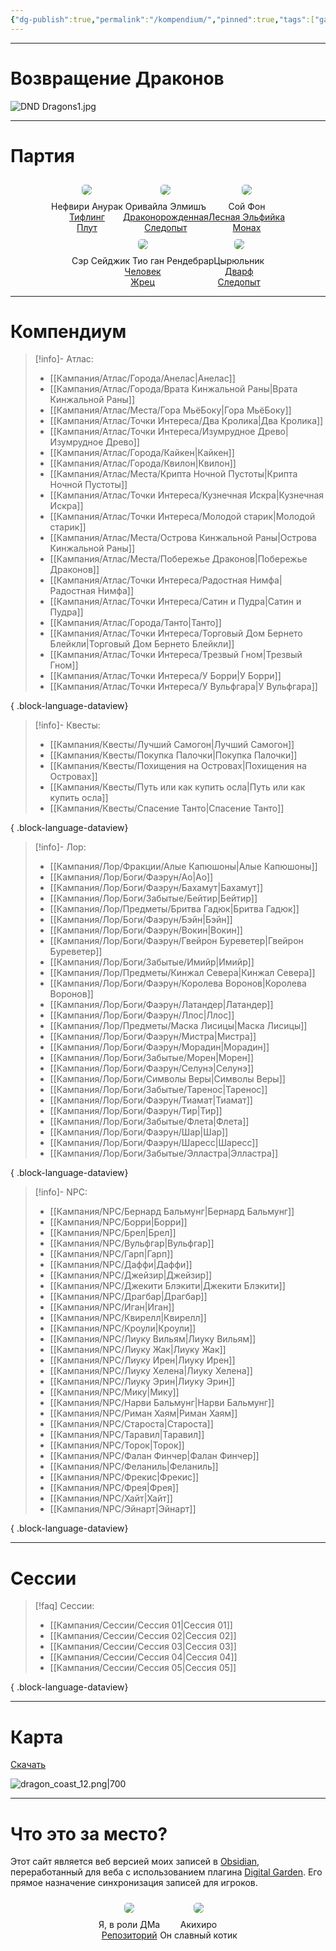```yaml
---
{"dg-publish":true,"permalink":"/kompendium/","pinned":true,"tags":["gardenEntry"],"created":"2025-01-08T06:32:56.762+03:00","updated":"2025-07-08T14:06:18.304+03:00"}
---
```



<hr></hr>

# Возвращение Драконов

![DND Dragons1.jpg](/img/user/%D0%90%D1%81%D1%81%D0%B5%D1%82%D1%8B/%D0%9B%D0%BE%D0%B3%D0%BE/DND%20Dragons1.jpg)

<hr></hr>

# Партия

<div style="display: flex; flex-wrap: wrap; align-items: center; justify-content: center;">
	<div style="display: flex; flex-direction: column; justify-content: center;align-items:center;">
		<img style="padding: 10px; border-radius: 15px;"  src="https://raw.githubusercontent.com/lazyfox24/digitalgarden/refs/heads/main/src/site/img/nefiri2.png" />
		<center>Нефвири Анурак<br><a href=https://dnd.su/race/86-tiefling>Тифлинг</a><br><a href=https://dnd.su/class/99-rogue>Плут</a></center>
	</div>
	<div style="display: flex; flex-direction: column; justify-content: center;align-items: center">
		<img style="padding: 10px; border-radius: 15px;" src="https://raw.githubusercontent.com/lazyfox24/digitalgarden/refs/heads/main/src/site/img/alena.png" />
			<center>Оривайла Элмишъ<br><a href=https://dnd.su/race/82-dragonborn>Драконорожденная</a><br><a href=https://dnd.su/class/97-ranger>Следопыт</a></center>
	</div>
		<div style="display: flex; flex-direction: column; justify-content: center;align-items: center">
		<img style="padding: 10px; border-radius: 15px;" src="https://raw.githubusercontent.com/lazyfox24/digitalgarden/refs/heads/main/src/site/img/soyfon.png" />
			<center>Сой Фон<br><a href=https://dnd.su/race/79-elf>Лесная Эльфийка</a><br><a href=https://dnd.su/class/93-monk>Монах</a></center>
	</div>
		<div style="display: flex; flex-direction: column; justify-content: center;align-items: center">
		<img style="padding: 10px; border-radius: 15px;" src="https://raw.githubusercontent.com/lazyfox24/digitalgarden/refs/heads/main/src/site/img/sejic1.png" />
			<center>Cэр Сейджик Тио ган Рендебрар<br><a href=https://dnd.su/race/81-human>Человек</a><br><a href=https://dnd.su/class/89-cleric>Жрец</a></center>
	</div>
		<div style="display: flex; flex-direction: column; justify-content: center;align-items: center">
		<img style="padding: 10px; border-radius: 15px;" src="https://raw.githubusercontent.com/lazyfox24/digitalgarden/refs/heads/main/src/site/img/barber.png" />
			<center>Цырюльник<br><a href=https://dnd.su/race/78-dwarf>Дварф</a><br><a href=https://dnd.su/class/97-ranger>Следопыт</a></center>
	</div>
</div>

<hr></hr>

# Компендиум


> [!info]- Атлас:
>  - [[Кампания/Атлас/Города/Анелас\|Анелас]]
> - [[Кампания/Атлас/Города/Врата Кинжальной Раны\|Врата Кинжальной Раны]]
> - [[Кампания/Атлас/Места/Гора МьёБоку\|Гора МьёБоку]]
> - [[Кампания/Атлас/Точки Интереса/Два Кролика\|Два Кролика]]
> - [[Кампания/Атлас/Точки Интереса/Изумрудное Древо\|Изумрудное Древо]]
> - [[Кампания/Атлас/Города/Кайкен\|Кайкен]]
> - [[Кампания/Атлас/Города/Квилон\|Квилон]]
> - [[Кампания/Атлас/Места/Крипта Ночной Пустоты\|Крипта Ночной Пустоты]]
> - [[Кампания/Атлас/Точки Интереса/Кузнечная Искра\|Кузнечная Искра]]
> - [[Кампания/Атлас/Точки Интереса/Молодой старик\|Молодой старик]]
> - [[Кампания/Атлас/Места/Острова Кинжальной Раны\|Острова Кинжальной Раны]]
> - [[Кампания/Атлас/Места/Побережье Драконов\|Побережье Драконов]]
> - [[Кампания/Атлас/Точки Интереса/Радостная Нимфа\|Радостная Нимфа]]
> - [[Кампания/Атлас/Точки Интереса/Сатин и Пудра\|Сатин и Пудра]]
> - [[Кампания/Атлас/Города/Танто\|Танто]]
> - [[Кампания/Атлас/Точки Интереса/Торговый Дом Бернето Блейкли\|Торговый Дом Бернето Блейкли]]
> - [[Кампания/Атлас/Точки Интереса/Трезвый Гном\|Трезвый Гном]]
> - [[Кампания/Атлас/Точки Интереса/У Борри\|У Борри]]
> - [[Кампания/Атлас/Точки Интереса/У Вульфгара\|У Вульфгара]]
> 
{ .block-language-dataview}

> [!info]- Квесты:
>  - [[Кампания/Квесты/Лучший Самогон\|Лучший Самогон]]
> - [[Кампания/Квесты/Покупка Палочки\|Покупка Палочки]]
> - [[Кампания/Квесты/Похищения на Островах\|Похищения на Островах]]
> - [[Кампания/Квесты/Путь или как купить осла\|Путь или как купить осла]]
> - [[Кампания/Квесты/Спасение Танто\|Спасение Танто]]
> 
{ .block-language-dataview}

> [!info]- Лор:
>  - [[Кампания/Лор/Фракции/Алые Капюшоны\|Алые Капюшоны]]
> - [[Кампания/Лор/Боги/Фаэрун/Ао\|Ао]]
> - [[Кампания/Лор/Боги/Фаэрун/Бахамут\|Бахамут]]
> - [[Кампания/Лор/Боги/Забытые/Бейтир\|Бейтир]]
> - [[Кампания/Лор/Предметы/Бритва Гадюк\|Бритва Гадюк]]
> - [[Кампания/Лор/Боги/Фаэрун/Бэйн\|Бэйн]]
> - [[Кампания/Лор/Боги/Фаэрун/Вокин\|Вокин]]
> - [[Кампания/Лор/Боги/Фаэрун/Гвейрон Буреветер\|Гвейрон Буреветер]]
> - [[Кампания/Лор/Боги/Забытые/Имийр\|Имийр]]
> - [[Кампания/Лор/Предметы/Кинжал Севера\|Кинжал Севера]]
> - [[Кампания/Лор/Боги/Фаэрун/Королева Воронов\|Королева Воронов]]
> - [[Кампания/Лор/Боги/Фаэрун/Латандер\|Латандер]]
> - [[Кампания/Лор/Боги/Фаэрун/Ллос\|Ллос]]
> - [[Кампания/Лор/Предметы/Маска Лисицы\|Маска Лисицы]]
> - [[Кампания/Лор/Боги/Фаэрун/Мистра\|Мистра]]
> - [[Кампания/Лор/Боги/Фаэрун/Морадин\|Морадин]]
> - [[Кампания/Лор/Боги/Забытые/Морен\|Морен]]
> - [[Кампания/Лор/Боги/Фаэрун/Селунэ\|Селунэ]]
> - [[Кампания/Лор/Боги/Символы Веры\|Символы Веры]]
> - [[Кампания/Лор/Боги/Забытые/Таренос\|Таренос]]
> - [[Кампания/Лор/Боги/Фаэрун/Тиамат\|Тиамат]]
> - [[Кампания/Лор/Боги/Фаэрун/Тир\|Тир]]
> - [[Кампания/Лор/Боги/Забытые/Флета\|Флета]]
> - [[Кампания/Лор/Боги/Фаэрун/Шар\|Шар]]
> - [[Кампания/Лор/Боги/Фаэрун/Шаресс\|Шаресс]]
> - [[Кампания/Лор/Боги/Забытые/Элластра\|Элластра]]
> 
{ .block-language-dataview}

> [!info]- NPC:
>  - [[Кампания/NPC/Бернард Бальмунг\|Бернард Бальмунг]]
> - [[Кампания/NPC/Борри\|Борри]]
> - [[Кампания/NPC/Брел\|Брел]]
> - [[Кампания/NPC/Вульфгар\|Вульфгар]]
> - [[Кампания/NPC/Гарп\|Гарп]]
> - [[Кампания/NPC/Даффи\|Даффи]]
> - [[Кампания/NPC/Джейзир\|Джейзир]]
> - [[Кампания/NPC/Джекити Блэкити\|Джекити Блэкити]]
> - [[Кампания/NPC/Драгбар\|Драгбар]]
> - [[Кампания/NPC/Иган\|Иган]]
> - [[Кампания/NPC/Квирелл\|Квирелл]]
> - [[Кампания/NPC/Кроули\|Кроули]]
> - [[Кампания/NPC/Лиуку Вильям\|Лиуку Вильям]]
> - [[Кампания/NPC/Лиуку Жак\|Лиуку Жак]]
> - [[Кампания/NPC/Лиуку Ирен\|Лиуку Ирен]]
> - [[Кампания/NPC/Лиуку Хелена\|Лиуку Хелена]]
> - [[Кампания/NPC/Лиуку Эрин\|Лиуку Эрин]]
> - [[Кампания/NPC/Мику\|Мику]]
> - [[Кампания/NPC/Нарви Бальмунг\|Нарви Бальмунг]]
> - [[Кампания/NPC/Риман Хаям\|Риман Хаям]]
> - [[Кампания/NPC/Староста\|Староста]]
> - [[Кампания/NPC/Таравил\|Таравил]]
> - [[Кампания/NPC/Торок\|Торок]]
> - [[Кампания/NPC/Фалан Финчер\|Фалан Финчер]]
> - [[Кампания/NPC/Феланиль\|Феланиль]]
> - [[Кампания/NPC/Фрекис\|Фрекис]]
> - [[Кампания/NPC/Фрея\|Фрея]]
> - [[Кампания/NPC/Хайт\|Хайт]]
> - [[Кампания/NPC/Эйнарт\|Эйнарт]]
> 
{ .block-language-dataview}

<hr></hr>

# Сессии

> [!faq] Сессии:
>  - [[Кампания/Сессии/Сессия 01\|Сессия 01]]
> - [[Кампания/Сессии/Сессия 02\|Сессия 02]]
> - [[Кампания/Сессии/Сессия 03\|Сессия 03]]
> - [[Кампания/Сессии/Сессия 04\|Сессия 04]]
> - [[Кампания/Сессии/Сессия 05\|Сессия 05]]
> 
{ .block-language-dataview}

<hr></hr>

# Карта
<a href=https://raw.githubusercontent.com/lazyfox24/digitalgarden/refs/heads/main/src/site/img/dragon_coast_full.png>Скачать</a>

![dragon_coast_12.png|700](/img/user/%D0%90%D1%81%D1%81%D0%B5%D1%82%D1%8B/%D0%90%D1%82%D0%BB%D0%B0%D1%81/dragon_coast_12.png)

<hr></hr>

# Что это за место?
Этот сайт является веб версией моих записей в [Obsidian](https://obsidian.md), переработанный для веба с использованием плагина [Digital Garden](https://dg-docs.ole.dev/). 
Его прямое назначение синхронизация записей для игроков.

<div style="display: flex; flex-wrap: wrap; align-items: center; justify-content: center;">
	<div style="display: flex; flex-direction: column; justify-content: center;align-items:center;">
		<img style="padding: 10px; border-radius: 15px;"  src="https://raw.githubusercontent.com/lazyfox24/digitalgarden/refs/heads/main/src/site/img/me.png" />
		<center>Я, в роли ДМа<br><a href=https://github.com/lazyfox24/digitalgarden>Репозиторий</a></center>
	</div>
	<div style="display: flex; flex-direction: column; justify-content: center;align-items: center">
		<img style="padding: 10px; border-radius: 15px;" src="https://raw.githubusercontent.com/lazyfox24/digitalgarden/refs/heads/main/src/site/img/aki.png" />
			<center>Акихиро<br>Он славный котик</center>
	</div>
</div>


